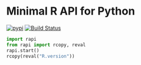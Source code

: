 # Minimal R API for Python

[![pypi](https://img.shields.io/pypi/v/rapi.svg)](https://pypi.org/project/rapi/)
[![Build Status](https://travis-ci.org/randy3k/rapi.svg?branch=master)](https://travis-ci.org/randy3k/rapi)

```py
import rapi
from rapi import rcopy, reval
rapi.start()
rcopy(reval("R.version"))
```
